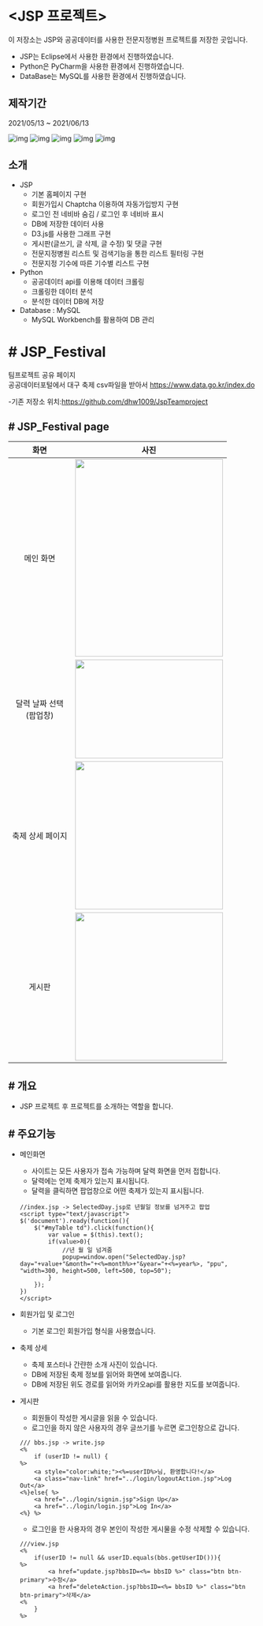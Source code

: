 # <JSP 프로젝트>
이 저장소는 JSP와 공공데이터를 사용한 전문지정병원 프로젝트를 저장한 곳입니다.
- JSP는 Eclipse에서 사용한 환경에서 진행하였습니다.
- Python은 PyCharm을 사용한 환경에서 진행하였습니다.
- DataBase는 MySQL를 사용한 환경에서 진행하였습니다.   

## 제작기간
2021/05/13 ~ 2021/06/13

![img](JSP_홈화면.JPG)
![img](JSP_회원가입.JPG)
![img](JSP_list.JPG)
![img](JSP_D3.JPG)
![img](JSP_Broad.JPG)

## 소개
- JSP
    - 기본 홈페이지 구현
    - 회원가입시 Chaptcha 이용하여 자동가입방지 구현
    - 로그인 전 네비바 숨김 / 로그인 후 네비바 표시
    - DB에 저장한 데이터 사용
    - D3.js를 사용한 그래프 구현
    - 게시판(글쓰기, 글 삭제, 글 수정) 및 댓글 구현
    - 전문지정병원 리스트 및 검색기능을 통한 리스트 필터링 구현
    - 전문지정 기수에 따른 기수별 리스트 구현
- Python
    - 공공데이터 api를 이용해 데이터 크롤링
    - 크롤링한 데이터 분석
    - 분석한 데이터 DB에 저장
- Database : MySQL
    - MySQL Workbench를 활용하여 DB 관리


# # JSP_Festival
팀프로젝트 공유 페이지<br>
공공데이터포털에서 대구 축제 csv파일을 받아서 
https://www.data.go.kr/index.do

 -기존 저장소 위치:https://github.com/dhw1009/JspTeamproject
## # JSP_Festival page

| 화면 | 사진 |
|:---:|---|
|메인 화면|<img src="img/main.png" width="300" height="400">|
|달력 날짜 선택<br>(팝업창)|<img src="img/cal_popup.png" width="300" height="200">|
|축제 상세 페이지|<img src="img/fest_info.png" width="300" height="300">|
|게시판|<img src="img/board.png" width="300" height="300">|

## # 개요

  - JSP 프로젝트 후 프로젝트를 소개하는 역할을 합니다.

## # 주요기능

* 메인화면
  - 사이트는 모든 사용자가 접속 가능하며 달력 화면을 먼저 접합니다. 
  - 달력에는 언제 축제가 있는지 표시됩니다.
  - 달력을 클릭하면 팝업창으로 어떤 축제가 있는지 표시됩니다.

  ```
  //index.jsp -> SelectedDay.jsp로 년월일 정보를 넘겨주고 팝업
  <script type="text/javascript">
  $('document').ready(function(){
      $("#myTable td").click(function(){
          var value = $(this).text();
          if(value>0){
              //년 월 일 넘겨줌
              popup=window.open("SelectedDay.jsp?day="+value+"&month="+<%=month%>+"&year="+<%=year%>, "ppu", "width=300, height=500, left=500, top=50");		    
          }
      });
  })
  </script>
  ```
* 회원가입 및 로그인
  - 기본 로그인 회원가입 형식을 사용했습니다.
  
* 축제 상세
  - 축제 포스터나 간랸한 소개 사진이 있습니다.
  - DB에 저장된 축제 정보를 읽어와 화면에 보여줍니다.
  - DB에 저장된 위도 경로를 읽어와 카카오api를 활용한 지도를 보여줍니다.
  
  
* 게시판
  - 회원들이 작성한 게시글을 읽을 수 있습니다.
  - 로그인을 하지 않은 사용자의 경우 글쓰기를 누르면 로그인창으로 갑니다.
  ```
  /// bbs.jsp -> write.jsp
  <%
      if (userID != null) {
  %>
      <a style="color:white;"><%=userID%>님, 환영합니다!</a>
      <a class="nav-link" href="../login/logoutAction.jsp">Log Out</a>
  <%}else{ %>
      <a href="../login/signin.jsp">Sign Up</a>
      <a href="../login/login.jsp">Log In</a>
  <%} %>
  ```
  - 로그인을 한 사용자의 경우 본인이 작성한 게시물을 수정 삭제할 수 있습니다.

  ```
  ///view.jsp
  <%
      if(userID != null && userID.equals(bbs.getUserID())){
  %>
          <a href="update.jsp?bbsID=<%= bbsID %>" class="btn btn-primary">수정</a>
          <a href="deleteAction.jsp?bbsID=<%= bbsID %>" class="btn btn-primary">삭제</a>
  <%
      }
  %>
  ```
